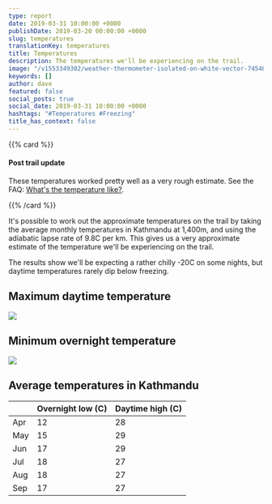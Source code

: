```yaml
---
type: report
date: 2019-03-31 10:00:00 +0000
publishDate: 2019-03-20 00:00:00 +0000
slug: temperatures
translationKey: temperatures
title: Temperatures
description: The temperatures we'll be experiencing on the trail.
image: "/v1553349302/weather-thermometer-isolated-on-white-vector-7454030.jpg"
keywords: []
author: dave
featured: false
social_posts: true
social_date: 2019-03-31 10:00:00 +0000
hashtags: "#Temperatures #Freezing"
title_has_context: false
---
```


{{% card %}}

#### Post trail update

These temperatures worked pretty well as a very rough estimate. See the FAQ: [What's the temperature like?](/expeditions/great-himalaya-trail/faq/#whats-the-temperature-like).

{{% /card %}}

It's possible to work out the approximate temperatures on the trail by taking the average monthly temperatures in Kathmandu at 1,400m, and using the adiabatic lapse rate of 9.8C per km. This gives us a very approximate estimate of the temperature we'll be experiencing on the trail.

The results show we'll be expecting a rather chilly -20C on some nights, but daytime temperatures rarely dip below freezing.

## Maximum daytime temperature

![](https://res.cloudinary.com/wildernessprime/image/upload/v1553348976/max.svg)

## Minimum overnight temperature

![](https://res.cloudinary.com/wildernessprime/image/upload/v1553348980/min.svg)

## Average temperatures in Kathmandu

<div class="tableizer-container"> 
<table class="tableizer-table">
<thead><tr class="tableizer-firstrow"><th></th><th>Overnight low (C)</th><th>Daytime high (C)</th></tr></thead><tbody>
 <tr><td>Apr</td><td>12</td><td>28</td></tr>
 <tr><td>May</td><td>15</td><td>29</td></tr>
 <tr><td>Jun</td><td>17</td><td>29</td></tr>
 <tr><td>Jul</td><td>18</td><td>27</td></tr>
 <tr><td>Aug</td><td>18</td><td>27</td></tr>
 <tr><td>Sep</td><td>17</td><td>27</td></tr>
</tbody></table>
</div>
